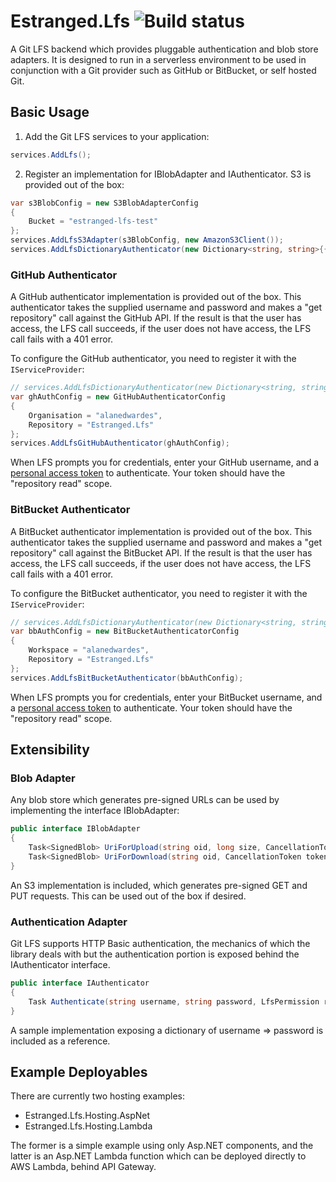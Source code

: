# Estranged.Lfs ![Build status](https://github.com/alanedwardes/Estranged.Lfs/workflows/.NET%20Core/badge.svg)
A Git LFS backend which provides pluggable authentication and blob store adapters. It is designed to run in a serverless environment to be used in conjunction with a Git provider such as GitHub or BitBucket, or self hosted Git.

## Basic Usage
1. Add the Git LFS services to your application:
```csharp
services.AddLfs();
```
2. Register an implementation for IBlobAdapter and IAuthenticator. S3 is provided out of the box:
```csharp
var s3BlobConfig = new S3BlobAdapterConfig
{
    Bucket = "estranged-lfs-test"
};
services.AddLfsS3Adapter(s3BlobConfig, new AmazonS3Client());
services.AddLfsDictionaryAuthenticator(new Dictionary<string, string>{{"username","password"}});
```
### GitHub Authenticator
A GitHub authenticator implementation is provided out of the box. This authenticator takes the supplied username and password and makes a "get repository" call against the GitHub API. If the result is that the user has access, the LFS call succeeds, if the user does not have access, the LFS call fails with a 401 error.

To configure the GitHub authenticator, you need to register it with the `IServiceProvider`:

```csharp
// services.AddLfsDictionaryAuthenticator(new Dictionary<string, string>{{"username","password"}});
var ghAuthConfig = new GitHubAuthenticatorConfig
{
    Organisation = "alanedwardes",
    Repository = "Estranged.Lfs"
};
services.AddLfsGitHubAuthenticator(ghAuthConfig);
```

When LFS prompts you for credentials, enter your GitHub username, and a [personal access token](https://github.com/settings/tokens) to authenticate. Your token should have the "repository read" scope.

### BitBucket Authenticator
A BitBucket authenticator implementation is provided out of the box. This authenticator takes the supplied username and password and makes a "get repository" call against the BitBucket API. If the result is that the user has access, the LFS call succeeds, if the user does not have access, the LFS call fails with a 401 error.

To configure the BitBucket authenticator, you need to register it with the `IServiceProvider`:

```csharp
// services.AddLfsDictionaryAuthenticator(new Dictionary<string, string>{{"username","password"}});
var bbAuthConfig = new BitBucketAuthenticatorConfig
{
    Workspace = "alanedwardes",
    Repository = "Estranged.Lfs"
};
services.AddLfsBitBucketAuthenticator(bbAuthConfig);
```

When LFS prompts you for credentials, enter your BitBucket username, and a [personal access token](https://bitbucket.org/account/settings/app-passwords/) to authenticate. Your token should have the "repository read" scope.

## Extensibility

### Blob Adapter
Any blob store which generates pre-signed URLs can be used by implementing the interface IBlobAdapter:

```csharp
public interface IBlobAdapter
{
    Task<SignedBlob> UriForUpload(string oid, long size, CancellationToken token);
    Task<SignedBlob> UriForDownload(string oid, CancellationToken token);
}
```
An S3 implementation is included, which generates pre-signed GET and PUT requests. This can be used out of the box if desired.

### Authentication Adapter
Git LFS supports HTTP Basic authentication, the mechanics of which the library deals with but the authentication portion is exposed behind the IAuthenticator interface.

```csharp
public interface IAuthenticator
{
    Task Authenticate(string username, string password, LfsPermission requiredPermission, CancellationToken token);
}
```
A sample implementation exposing a dictionary of username => password is included as a reference.

## Example Deployables
There are currently two hosting examples:
* Estranged.Lfs.Hosting.AspNet
* Estranged.Lfs.Hosting.Lambda

The former is a simple example using only Asp.NET components, and the latter is an Asp.NET Lambda function which can be deployed directly to AWS Lambda, behind API Gateway.
